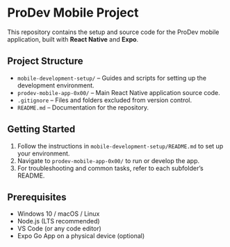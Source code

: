 # ProDev Mobile Project

This repository contains the setup and source code for the ProDev mobile application, built with **React Native** and **Expo**.  

## Project Structure

- `mobile-development-setup/` – Guides and scripts for setting up the development environment.
- `prodev-mobile-app-0x00/` – Main React Native application source code.
- `.gitignore` – Files and folders excluded from version control.
- `README.md` – Documentation for the repository.

## Getting Started

1. Follow the instructions in `mobile-development-setup/README.md` to set up your environment.
2. Navigate to `prodev-mobile-app-0x00/` to run or develop the app.
3. For troubleshooting and common tasks, refer to each subfolder’s README.

## Prerequisites

- Windows 10 / macOS / Linux
- Node.js (LTS recommended)
- VS Code (or any code editor)
- Expo Go App on a physical device (optional)
